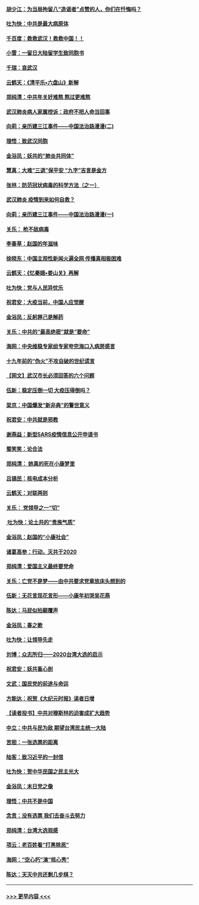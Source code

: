 #### [胡少江：为当局拘留八“造谣者”点赞的人，你们在忏悔吗？](../pages/nsc993/n11836801.md?t=02020233) 
#### [吐为快：中共是最大病原体](../pages/nsc993/n11836748.md?t=02020233) 
#### [千百度：救救武汉！救救中国！！](../pages/nsc993/n11836145.md?t=02020233) 
#### [小雪：一留日大陆留学生致同胞书](../pages/nsc993/n11834624.md?t=02020233) 
#### [千瑞：哀武汉](../pages/nsc993/n11833647.md?t=02020233) 
#### [云鹤天：《清平乐▪六盘山》新解](../pages/nsc993/n11833611.md?t=02020233) 
#### [郑纯清：中共年关好难熬 熬过更难熬](../pages/nsc993/n11833489.md?t=02020233) 
#### [武汉肺炎病人家属控诉：政府不把人命当回事](../pages/nsc993/n11833205.md?t=02020233) 
#### [向莉：亲历建三江事件——中国法治路漫漫(二)](../pages/nsc993/n11829102.md?t=02020233) 
#### [理悟：致武汉同胞](../pages/nsc993/n11831522.md?t=02020233) 
#### [金浴凤：妖共的“肺炎共同体”](../pages/nsc993/n11829448.md?t=02020233) 
#### [慧真：大难“三退”保平安 “九字”吉言是金方](../pages/nsc993/n11829501.md?t=02020233) 
#### [张林：防范冠状病毒的科学方法（之一）](../pages/nsc993/n11828618.md?t=02020233) 
#### [武汉肺炎 疫情到来如何自救？](../pages/nsc993/n11827632.md?t=02020233) 
#### [向莉：亲历建三江事件——中国法治路漫漫(一)](../pages/nsc993/n11827190.md?t=02020233) 
#### [关乐： 枪不敌病毒](../pages/nsc993/n11826746.md?t=02020233) 
#### [李春草：赵国的年滋味](../pages/nsc993/n11826321.md?t=02020233) 
#### [徐晓东：中国主观性新闻火遍全网 传播真相极困难](../pages/nsc993/n11826508.md?t=02020233) 
#### [云鹤天：《忆秦娥▪娄山关》再解](../pages/nsc993/n11824682.md?t=02020233) 
#### [吐为快：党与人民异忧乐](../pages/nsc993/n11824660.md?t=02020233) 
#### [祝君安：大疫当前，中国人应觉醒](../pages/nsc993/n11821946.md?t=02020233) 
#### [金浴凤：反躬罪己是解药](../pages/nsc993/n11820280.md?t=02020233) 
#### [关乐：中共的“最高绝密”就是“要命”](../pages/nsc993/n11816946.md?t=02020233) 
#### [海网：中央维稳专家组专家夸完海口入病房感言](../pages/nsc993/n11815138.md?t=02020233) 
#### [十九年前的“伪火”不攻自破的世纪谎言](../pages/nsc993/n11813238.md?t=02020233) 
#### [【网文】武汉市长必须回答的六个问题](../pages/nsc993/n11813848.md?t=02020233) 
#### [伍新：稳定压倒一切 大疫压得倒吗？](../pages/nsc993/n11812634.md?t=02020233) 
#### [梁京：中国爆发“新非典”的警世意义](../pages/nsc993/n11812554.md?t=02020233) 
#### [祝君安：中共就是邪教](../pages/nsc993/n11812431.md?t=02020233) 
#### [谢燕益：新型SARS疫情信息公开申请书](../pages/nsc993/n11808840.md?t=02020233) 
#### [蜀笑笑：论合法](../pages/nsc993/n11808064.md?t=02020233) 
#### [郑纯清： 她真的死在小康梦里](../pages/nsc993/n11806623.md?t=02020233) 
#### [吕锡民：核电成本分析](../pages/nsc993/n11806284.md?t=02020233) 
#### [云鹤天：对联两则](../pages/nsc993/n11805957.md?t=02020233) 
#### [关乐： 党领导之一“切”](../pages/nsc993/n11804505.md?t=02020233) 
#### [ 吐为快：论土共的“贵族气质”](../pages/nsc993/n11804490.md?t=02020233) 
#### [金浴凤：赵国的“小康社会”](../pages/nsc993/n11804452.md?t=02020233) 
#### [诸葛高参：行动，灭共于2020](../pages/nsc993/n11804120.md?t=02020233) 
#### [郑纯清：爱国主义最终要党命](../pages/nsc993/n11802197.md?t=02020233) 
#### [关乐：亡党不是梦——由中共要求党章放床头想到的](../pages/nsc993/n11802156.md?t=02020233) 
#### [伍新：无花言现花言形——小康年初哭吴花燕](../pages/nsc993/n11800044.md?t=02020233) 
#### [陈达：马屁似拍颠覆声](../pages/nsc993/n11800010.md?t=02020233) 
#### [金浴凤：春之歌](../pages/nsc993/n11797687.md?t=02020233) 
#### [吐为快：让领导先走](../pages/nsc993/n11797512.md?t=02020233) 
#### [刘博：众志所归——2020台湾大选的启示](../pages/nsc993/n11796878.md?t=02020233) 
#### [祝君安：妖共畜心剖](../pages/nsc993/n11794273.md?t=02020233) 
#### [文武：国民党的前途与命运](../pages/nsc993/n11794198.md?t=02020233) 
#### [方能达：祝贺《大纪元时报》读者日增](../pages/nsc993/n11793807.md?t=02020233) 
#### [【读者投书】中共对穆斯林的迫害成扩大趋势](../pages/nsc993/n11791371.md?t=02020233) 
#### [中立：中共与民为敌 期望台湾民主统一大陆](../pages/nsc993/n11790392.md?t=02020233) 
#### [苦胆：一张选票的距离](../pages/nsc993/n11788914.md?t=02020233) 
#### [陆客：致习近平的一封信](../pages/nsc993/n11788867.md?t=02020233) 
#### [吐为快：贺中华民国之民主光大](../pages/nsc993/n11788618.md?t=02020233) 
#### [金浴凤：末日党之像](../pages/nsc993/n11787475.md?t=02020233) 
#### [理悟：中共不是中国](../pages/nsc993/n11787463.md?t=02020233) 
#### [念贲：没有选票  我们去奋斗去努力](../pages/nsc993/n11787398.md?t=02020233) 
#### [郑纯清：台湾大选观感](../pages/nsc993/n11786210.md?t=02020233) 
#### [项云：老百姓看“打黑除恶”](../pages/nsc993/n11785398.md?t=02020233) 
#### [海网：“空心朽”演“核心秀”](../pages/nsc993/n11783874.md?t=02020233) 
#### [陈达：天灭中共还剩几步棋？](../pages/nsc993/n11783719.md?t=02020233) 

----
#### [ >>> 更早内容 <<< ](../indexes/nsc993-earlier.md)
